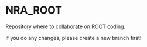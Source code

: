 # NRA_ROOT
Repository where to collaborate on ROOT coding.

If you do any changes, please create a new branch first!
